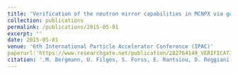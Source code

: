 ```yaml
---
title: 'Verification of the neutron mirror capabilities in MCNPX via gold foil measurements at the EIGER instrument beamline at SINQ'
collection: publications
permalink: /publications/2015-05-01
excerpt: ''
date: 2015-05-01
venue: '6th International Particle Accelerator Conference (IPAC)'
paperurl:'https://www.researchgate.net/publication/282764149_VERIFICATION_OF_THE_NEUTRON_MIRROR_CAPABILITIES_IN_MCNPX_VIA_GOLD_FOIL_MEASUREMENTS_AT_THE_EIGER_INSTRUMENT_BEAMLINE_AT_THE_SWISS_SPALLATION_NEUTRON_SOURCE_SINQ#fullTextFileContent'
citation: '.M. Bergmann, U. Filges, S. Forss, E. Rantsiou, D. Reggiani, T. Reiss, U. Stuhr, V. Talanov, M. Wohlmuther,(2015); <i>6th International Particle Accelerator Conference (IPAC)</i>.'
---
```

